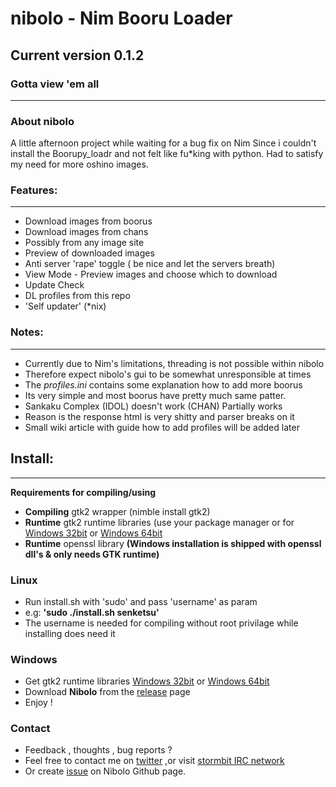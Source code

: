 # **nibolo - Nim Booru Loader**
## Current version 0.1.2
### Gotta view 'em all
------------------------
### About nibolo
A little afternoon project while waiting for a bug fix on Nim
Since i couldn't install the Boorupy_loadr and not felt like fu*king with python.
Had to satisfy my need for more oshino images.

### Features:
------------------------
* Download images from boorus
* Download images from chans
* Possibly from any image site
* Preview of downloaded images
* Anti server 'rape' toggle ( be nice and let the servers breath)
* View Mode - Preview images and choose which to download
* Update Check
* DL profiles from this repo
* 'Self updater' (*nix)

### Notes:
------------------------
* Currently due to Nim's limitations, threading is not possible within nibolo
*   Therefore expect nibolo's gui to be somewhat unresponsible at times
* The *profiles.ini* contains some explanation how to add more boorus
* Its very simple and most boorus have pretty much same patter.
* Sankaku Complex (IDOL) doesn't work (CHAN) Partially works
*   Reason is the response html is very shitty and parser breaks on it
* Small wiki article with guide how to add profiles will be added later

## Install:
------------------------
**Requirements for compiling/using**
* **Compiling** gtk2 wrapper (nimble install gtk2)
* **Runtime** gtk2 runtime libraries (use your package manager or for [Windows 32bit](http://downloads.sourceforge.net/gtk-win/gtk2-runtime-2.24.10-2012-10-10-ash.exe?download) or [Windows 64bit](http://lvserver.ugent.be/gtk-win64/gtk2-runtime/gtk2-runtime-2.24.25-2015-01-21-ts-win64.exe)
* **Runtime** openssl library
**(Windows installation is shipped with openssl dll's & only needs GTK runtime)**

### Linux
* Run install.sh with 'sudo' and pass 'username' as param
* e.g: **'sudo ./install.sh senketsu'**
* The username is needed for compiling without root privilage while installing does need it

### Windows
* Get gtk2 runtime libraries [Windows 32bit](http://www.gtk.org/download/) or [Windows 64bit](http://lvserver.ugent.be/gtk-win64/gtk2-runtime/gtk2-runtime-2.24.25-2015-01-21-ts-win64.exe)
* Download **Nibolo** from the [release](https://github.com/Senketsu/nibolo/releases) page
* Enjoy !

### Contact
* Feedback , thoughts , bug reports ?
* Feel free to contact me on [twitter](https://twitter.com/Senketsu_Dev) ,or visit [stormbit IRC network](https://kiwiirc.com/client/irc.stormbit.net/?nick=Guest|?#cute)
* Or create [issue](https://github.com/Senketsu/nibolo/issues) on Nibolo Github page.
